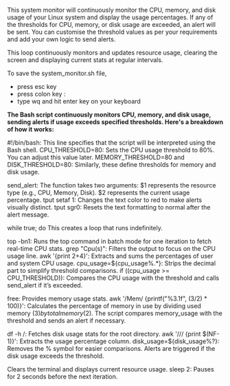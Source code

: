 This system monitor will continuously monitor the CPU, memory, and disk usage of your Linux system and display the usage percentages. If any of the thresholds for CPU, memory, or disk usage are exceeded, an alert will be sent. You can customise the threshold values as per your requirements and add your own logic to send alerts. 

This loop continuously monitors and updates resource usage, clearing the screen and displaying current stats at regular intervals.

To save the system_monitor.sh file, 
  - press esc key
  - press colon key :
  - type wq and hit enter key on your keyboard

**The Bash script continuously monitors CPU, memory, and disk usage, sending alerts if usage exceeds specified thresholds. Here's a breakdown of how it works:**

#!/bin/bash: This line specifies that the script will be interpreted using the Bash shell.
CPU_THRESHOLD=80: Sets the CPU usage threshold to 80%. You can adjust this value later.
MEMORY_THRESHOLD=80 and DISK_THRESHOLD=80: Similarly, these define thresholds for memory and disk usage.

send_alert: The function takes two arguments:
$1 represents the resource type (e.g., CPU, Memory, Disk).
$2 represents the current usage percentage.
tput setaf 1: Changes the text color to red to make alerts visually distinct.
tput sgr0: Resets the text formatting to normal after the alert message.

while true; do 
This creates a loop that runs indefinitely.



top -bn1: Runs the top command in batch mode for one iteration to fetch real-time CPU stats.
grep "Cpu(s)": Filters the output to focus on the CPU usage line.
awk '{print $2+$4}': Extracts and sums the percentages of user and system CPU usage.
cpu_usage=${cpu_usage%.*}: Strips the decimal part to simplify threshold comparisons.
if ((cpu_usage >= CPU_THRESHOLD)): Compares the CPU usage with the threshold and calls send_alert if it’s exceeded.

free: Provides memory usage stats.
awk '/Mem/ {printf("%3.1f", ($3/$2) * 100)}': Calculates the percentage of memory in use by dividing used memory ($3) by total memory ($2).
The script compares memory_usage with the threshold and sends an alert if necessary.

df -h /: Fetches disk usage stats for the root directory.
awk '/\// {print $(NF-1)}': Extracts the usage percentage column.
disk_usage=${disk_usage%?}: Removes the % symbol for easier comparisons.
Alerts are triggered if the disk usage exceeds the threshold.

Clears the terminal and displays current resource usage.
sleep 2: Pauses for 2 seconds before the next iteration.


